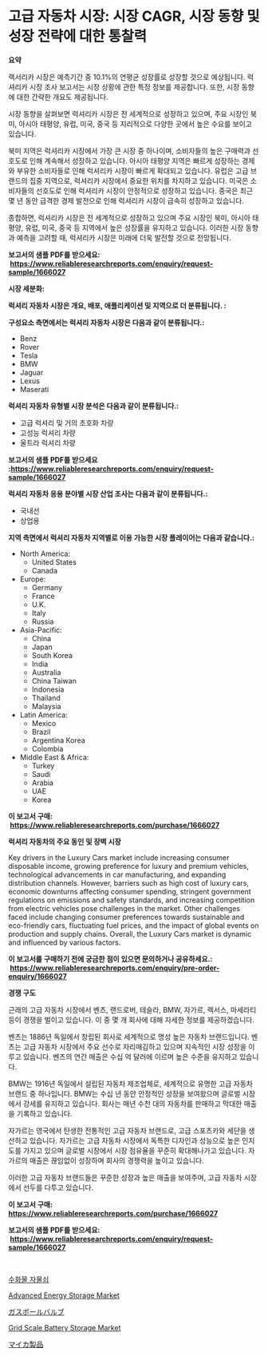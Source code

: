 <p><h1>고급 자동차 시장: 시장 CAGR, 시장 동향 및 성장 전략에 대한 통찰력</h1></p><p><strong>요약</strong></p>
<p><p>랙서리카 시장은 예측기간 중 10.1%의 연평균 성장률로 성장할 것으로 예상됩니다. 럭셔리카 시장 조사 보고서는 시장 상황에 관한 특정 정보를 제공합니다. 또한, 시장 동향에 대한 간략한 개요도 제공됩니다.</p><p>시장 동향을 살펴보면 럭셔리카 시장은 전 세계적으로 성장하고 있으며, 주요 시장인 북미, 아시아 태평양, 유럽, 미국, 중국 등 지리적으로 다양한 곳에서 높은 수요를 보이고 있습니다.</p><p>북미 지역은 럭셔리카 시장에서 가장 큰 시장 중 하나이며, 소비자들의 높은 구매력과 선호도로 인해 계속해서 성장하고 있습니다. 아시아 태평양 지역은 빠르게 성장하는 경제와 부유한 소비자들로 인해 럭셔리카 시장이 빠르게 확대되고 있습니다. 유럽은 고급 브랜드의 집중 지역으로, 럭셔리카 시장에서 중요한 위치를 차지하고 있습니다. 미국은 소비자들의 선호도로 인해 럭셔리카 시장이 안정적으로 성장하고 있습니다. 중국은 최근 몇 년 동안 급격한 경제 발전으로 인해 럭셔리카 시장이 급속히 성장하고 있습니다.</p><p>종합하면, 럭셔리카 시장은 전 세계적으로 성장하고 있으며 주요 시장인 북미, 아시아 태평양, 유럽, 미국, 중국 등 지역에서 높은 성장률을 유지하고 있습니다. 이러한 시장 동향과 예측을 고려할 때, 럭셔리카 시장은 미래에 더욱 발전할 것으로 전망됩니다.</p></p>
<p><strong>보고서의 샘플 PDF를 받으세요: &nbsp;<a href="https://www.reliableresearchreports.com/enquiry/request-sample/1666027">https://www.reliableresearchreports.com/enquiry/request-sample/1666027</a></strong></p>
<p><strong>시장 세분화:</strong></p>
<p><strong> 럭셔리 자동차 시장은 개요, 배포, 애플리케이션 및 지역으로 더 분류됩니다. :</strong></p>
<p><strong>구성요소 측면에서는 럭셔리 자동차 시장은 다음과 같이 분류됩니다.:</strong></p>
<p><ul><li>Benz</li><li>Rover</li><li>Tesla</li><li>BMW</li><li>Jaguar</li><li>Lexus</li><li>Maserati</li></ul></p>
<p><strong> 럭셔리 자동차 유형별 시장 분석은 다음과 같이 분류됩니다.:</strong></p>
<p><ul><li>고급 럭셔리 및 거의 초호화 차량</li><li>고성능 럭셔리 차량</li><li>울트라 럭셔리 차량</li></ul></p>
<p><strong>보고서의 샘플 PDF를 받으세요 :<a href="https://www.reliableresearchreports.com/enquiry/request-sample/1666027">https://www.reliableresearchreports.com/enquiry/request-sample/1666027</a></strong></p>
<p><strong> 럭셔리 자동차 응용 분야별 시장 산업 조사는 다음과 같이 분류됩니다.:</strong></p>
<p><ul><li>국내선</li><li>상업용</li></ul></p>
<p><strong>지역 측면에서 럭셔리 자동차 지역별로 이용 가능한 시장 플레이어는 다음과 같습니다.:</strong></p>
<p><ul>
    <li>
        North America:
        <ul>
            <li>United States</li>
            <li>Canada</li>
        </ul>
    </li>
    <li>
        Europe:
        <ul>
            <li>Germany</li>
            <li>France</li>
            <li>U.K.</li>
            <li>Italy</li>
            <li>Russia</li>
        </ul>
    </li>
    <li>
        Asia-Pacific:
        <ul>
            <li>China</li>
            <li>Japan</li>
            <li>South Korea</li>
            <li>India</li>
            <li>Australia</li>
            <li>China Taiwan</li>
            <li>Indonesia</li>
            <li>Thailand</li>
            <li>Malaysia</li>
        </ul>
    </li>
    <li>
        Latin America:
        <ul>
            <li>Mexico</li>
            <li>Brazil</li>
            <li>Argentina Korea</li>
            <li>Colombia</li>
        </ul>
    </li>
    <li>
        Middle East & Africa:
        <ul>
            <li>Turkey</li>
            <li>Saudi</li>
            <li>Arabia</li>
            <li>UAE</li>
            <li>Korea</li>
        </ul>
    </li>
    </ul></p>
<p><strong>이 보고서 구매: &nbsp;<a href="https://www.reliableresearchreports.com/purchase/1666027">https://www.reliableresearchreports.com/purchase/1666027</a></strong></p>
<p><strong>럭셔리 자동차의 주요 동인 및 장벽 시장</strong></p>
<p><p>Key drivers in the Luxury Cars market include increasing consumer disposable income, growing preference for luxury and premium vehicles, technological advancements in car manufacturing, and expanding distribution channels. However, barriers such as high cost of luxury cars, economic downturns affecting consumer spending, stringent government regulations on emissions and safety standards, and increasing competition from electric vehicles pose challenges in the market. Other challenges faced include changing consumer preferences towards sustainable and eco-friendly cars, fluctuating fuel prices, and the impact of global events on production and supply chains. Overall, the Luxury Cars market is dynamic and influenced by various factors.</p></p>
<p><strong>이 보고서를 구매하기 전에 궁금한 점이 있으면 문의하거나 공유하세요.: &nbsp;<a href="https://www.reliableresearchreports.com/enquiry/pre-order-enquiry/1666027">https://www.reliableresearchreports.com/enquiry/pre-order-enquiry/1666027</a></strong></p>
<p><strong>경쟁 구도</strong></p>
<p><p>근래의 고급 자동차 시장에서 벤츠, 랜드로버, 테슬라, BMW, 자가르, 렉서스, 마세라티 등이 경쟁을 벌이고 있습니다. 이 중 몇 개 회사에 대해 자세한 정보를 제공하겠습니다.</p><p>벤츠는 1886년 독일에서 창립된 회사로 세계적으로 명성 높은 자동차 브랜드입니다. 벤츠는 고급 자동차 시장에서 주요 선수로 자리매김하고 있으며 지속적인 시장 성장을 이루고 있습니다. 벤츠의 연간 매출은 수십 억 달러에 이르며 높은 수준을 유지하고 있습니다.</p><p>BMW는 1916년 독일에서 설립된 자동차 제조업체로, 세계적으로 유명한 고급 자동차 브랜드 중 하나입니다. BMW는 수십 년 동안 안정적인 성장을 보여왔으며 글로벌 시장에서 강세를 유지하고 있습니다. 회사는 매년 수천 대의 자동차를 판매하고 막대한 매출을 기록하고 있습니다.</p><p>자가르는 영국에서 탄생한 전통적인 고급 자동차 브랜드로, 고급 스포츠카와 세단을 생산하고 있습니다. 자가르는 고급 자동차 시장에서 독특한 디자인과 성능으로 높은 인지도를 가지고 있으며 글로벌 시장에서 시장 점유율을 꾸준히 확대해나가고 있습니다. 자가르의 매출은 끊임없이 성장하며 회사의 경쟁력을 높이고 있습니다.</p><p>이러한 고급 자동차 브랜드들은 꾸준한 성장과 높은 매출을 보여주며, 고급 자동차 시장에서 선두를 다투고 있습니다.</p></p>
<p><strong>이 보고서 구매: &nbsp; <a href="https://www.reliableresearchreports.com/purchase/1666027">https://www.reliableresearchreports.com/purchase/1666027</a></strong></p>
<p><strong>보고서의 샘플 PDF를 받으세요: &nbsp;<a href="https://www.reliableresearchreports.com/enquiry/request-sample/1666027">https://www.reliableresearchreports.com/enquiry/request-sample/1666027</a></strong><strong></strong></p>
<p>&nbsp;</p>
<p><p><a href="https://github.com/trmesnao7959541/Market-Research-Report-List-1/blob/main/481710215065.md">수화물 자물쇠</a></p><p><a href="https://github.com/sonuprakash1/Market-Research-Report-List-2/blob/main/advanced-energy-storage-market.md">Advanced Energy Storage Market</a></p><p><a href="https://github.com/adcxff01450218/Market-Research-Report-List-1/blob/main/159809316221.md">ガスボールバルブ</a></p><p><a href="https://github.com/jhcraigie/Market-Research-Report-List-2/blob/main/grid-scale-battery-storage-market.md">Grid Scale Battery Storage Market</a></p><p><a href="https://github.com/ReyesKohler20231/Market-Research-Report-List-1/blob/main/654346116222.md">マイカ製品</a></p></p>